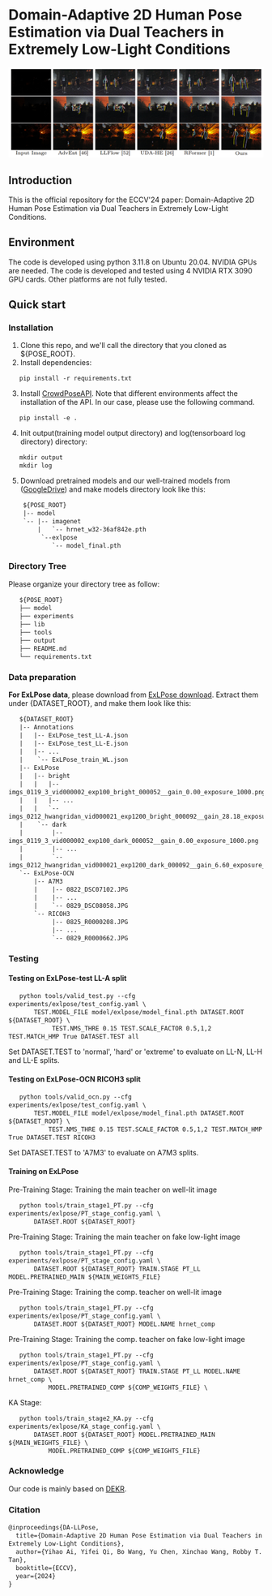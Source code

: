 # Domain-Adaptive 2D Human Pose Estimation via Dual Teachers in Extremely Low-Light Conditions

![overview](./img/TeaserExample.PNG)

## Introduction
This is the official repository for the ECCV'24 paper: Domain-Adaptive 2D Human Pose Estimation via Dual Teachers in Extremely Low-Light Conditions.

## Environment
The code is developed using python 3.11.8 on Ubuntu 20.04. NVIDIA GPUs are needed. The code is developed and tested using 4 NVIDIA RTX 3090 GPU cards. Other platforms are not fully tested.

## Quick start
### Installation
1. Clone this repo, and we'll call the directory that you cloned as ${POSE_ROOT}.
2. Install dependencies:
```
   pip install -r requirements.txt
```
3. Install [CrowdPoseAPI](https://github.com/Jeff-sjtu/CrowdPose).
   Note that different environments affect the installation of the API. In our case, please use the following command.
```
   pip install -e .
```
4. Init output(training model output directory) and log(tensorboard log directory) directory:

```
   mkdir output 
   mkdir log
```
5. Download pretrained models and our well-trained models from ([GoogleDrive](https://drive.google.com/drive/folders/1QDI60Fs1QoDDNviU4WPKSxga0PKcsKGd?usp=sharing)) and make models directory look like this:
```
    ${POSE_ROOT}
    |-- model
    `-- |-- imagenet
        |   `-- hrnet_w32-36af842e.pth
         `--exlpose  
            `-- model_final.pth
```
   
### Directory Tree
Please organize your directory tree as follow:
```
   ${POSE_ROOT}
   ├── model
   ├── experiments
   ├── lib
   ├── tools 
   ├── output
   ├── README.md
   └── requirements.txt
```

### Data preparation

**For ExLPose data**, please download from [ExLPose download](http://cg.postech.ac.kr/research/ExLPose/).
Extract them under {DATASET_ROOT}, and make them look like this:
```
   ${DATASET_ROOT}
   |-- Annotations
   |   |-- ExLPose_test_LL-A.json
   |   |-- ExLPose_test_LL-E.json
   |   |-- ...
   |    `-- ExLPose_train_WL.json
   |-- ExLPose
   |   |-- bright
   |   |   |-- imgs_0119_3_vid000002_exp100_bright_000052__gain_0.00_exposure_1000.png
   |   |   |-- ...
   |   |   `-- imgs_0212_hwangridan_vid000021_exp1200_bright_000092__gain_28.18_exposure_417.png
   |    `-- dark
   |        |-- imgs_0119_3_vid000002_exp100_dark_000052__gain_0.00_exposure_1000.png
   |        |-- ...
   |        `-- imgs_0212_hwangridan_vid000021_exp1200_dark_000092__gain_6.60_exposure_417.png
   `-- ExLPose-OCN
       |-- A7M3
       |    |-- 0822_DSC07102.JPG
       |    |-- ...
       |    `-- 0829_DSC08058.JPG
       `-- RICOH3
            |-- 0825_R0000208.JPG
            |-- ...
            `-- 0829_R0000662.JPG
```          
### Testing

#### Testing on ExLPose-test LL-A split

```
   python tools/valid_test.py --cfg experiments/exlpose/test_config.yaml \
       TEST.MODEL_FILE model/exlpose/model_final.pth DATASET.ROOT ${DATASET_ROOT} \ 
            TEST.NMS_THRE 0.15 TEST.SCALE_FACTOR 0.5,1,2 TEST.MATCH_HMP True DATASET.TEST all
```

Set DATASET.TEST to 'normal', 'hard' or 'extreme' to evaluate on LL-N, LL-H and LL-E splits.

#### Testing on ExLPose-OCN RICOH3 split

```
   python tools/valid_ocn.py --cfg experiments/exlpose/test_config.yaml \
       TEST.MODEL_FILE model/exlpose/model_final.pth DATASET.ROOT ${DATASET_ROOT} \
           TEST.NMS_THRE 0.15 TEST.SCALE_FACTOR 0.5,1,2 TEST.MATCH_HMP True DATASET.TEST RICOH3
```

Set DATASET.TEST to 'A7M3' to evaluate on A7M3 splits.

#### Training on ExLPose
Pre-Training Stage: Training the main teacher on well-lit image
```
   python tools/train_stage1_PT.py --cfg experiments/exlpose/PT_stage_config.yaml \
       DATASET.ROOT ${DATASET_ROOT}
```

Pre-Training Stage: Training the main teacher on fake low-light image
```
   python tools/train_stage1_PT.py --cfg experiments/exlpose/PT_stage_config.yaml \
       DATASET.ROOT ${DATASET_ROOT} TRAIN.STAGE PT_LL MODEL.PRETRAINED_MAIN ${MAIN_WEIGHTS_FILE}
```

Pre-Training Stage: Training the comp. teacher on well-lit image
```
   python tools/train_stage1_PT.py --cfg experiments/exlpose/PT_stage_config.yaml \
       DATASET.ROOT ${DATASET_ROOT} MODEL.NAME hrnet_comp 
```

Pre-Training Stage: Training the comp. teacher on fake low-light image
```
   python tools/train_stage1_PT.py --cfg experiments/exlpose/PT_stage_config.yaml \
       DATASET.ROOT ${DATASET_ROOT} TRAIN.STAGE PT_LL MODEL.NAME hrnet_comp \
           MODEL.PRETRAINED_COMP ${COMP_WEIGHTS_FILE} \
```

KA Stage:
```
   python tools/train_stage2_KA.py --cfg experiments/exlpose/KA_stage_config.yaml \
       DATASET.ROOT ${DATASET_ROOT} MODEL.PRETRAINED_MAIN ${MAIN_WEIGHTS_FILE} \
           MODEL.PRETRAINED_COMP ${COMP_WEIGHTS_FILE}
```


### Acknowledge
Our code is mainly based on [DEKR](https://github.com/HRNet/DEKR). 

### Citation

```
@inproceedings{DA-LLPose,
  title={Domain-Adaptive 2D Human Pose Estimation via Dual Teachers in Extremely Low-Light Conditions},
  author={Yihao Ai, Yifei Qi, Bo Wang, Yu Chen, Xinchao Wang, Robby T. Tan},
  booktitle={ECCV},
  year={2024}
}
```


